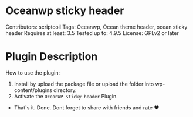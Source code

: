 # Oceanwp sticky header
Contributors: scriptcoil
Tags: Oceanwp, Ocean theme header, ocean sticky header
Requires at least: 3.5
Tested up to: 4.9.5
License: GPLv2 or later

# Plugin Description

How to use  the plugin:

1. Install by upload the package file or upload the folder into wp-content/plugins directory.
2. Activate the `OceanWP Sticky header` Plugin.
 - That`s it. Done.
 Dont forget to share with friends and rate ♥
 